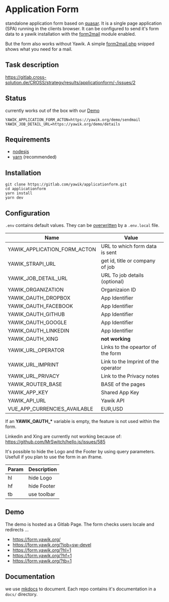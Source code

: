 # Application Form

standalone application form based on [quasar](https://quasar.dev/). It is a single page application (SPA) running in the 
clients browser. It can be configured  to send it's form data to a yawik installation with the 
[form2mail](https://packagist.org/packages/yawik/form2mail) module enabled.

But the form also works without Yawik. A simple [form2mail.php](https://gitlab.com/yawik/applicationform/-/snippets/2124038) 
snipped shows what you need for a mail.

## Task description

https://gitlab.cross-solution.de/CROSS/strategy/results/applicationform/-/issues/2

## Status

currently works out of the box with our [Demo](https://yawik.org/demo/de)

```
YAWIK_APPLICATION_FORM_ACTON=https://yawik.org/demo/sendmail
YAWIK_JOB_DETAIL_URL=https://yawik.org/demo/details
```

## Requirements

- [nodesjs](https://nodejs.org/)
- [yarn](https://yarnpkg.com/) (recommended)

## Installation

```
git clone https://gitlab.com/yawik/applicationform.git
cd applicationform
yarn install
yarn dev
```

## Configuration

`.env` contains default values. They can be [overwritten](https://github.com/kerimdzhanov/dotenv-flow#variables-overwritingpriority) by a `.env.local` file. 

| Name                         | Value                               | 
|------------------------------|-------------------------------------|
| YAWIK_APPLICATION_FORM_ACTON | URL to which form data is sent      |
| YAWIK_STRAPI_URL             | get id, title or company of job     |
| YAWIK_JOB_DETAIL_URL         | URL To job details (optional)       | 
| YAWIK_ORGANIZATION           | Organizaion ID                      |
| YAWIK_OAUTH_DROPBOX          | App Identifier                      |
| YAWIK_OAUTH_FACEBOOK         | App Identifier                      |
| YAWIK_OAUTH_GITHUB           | App Identifier                      |
| YAWIK_OAUTH_GOOGLE           | App Identifier                      |
| YAWIK_OAUTH_LINKEDIN         | App Identifier                      |
| YAWIK_OAUTH_XING             | **not working**                     |
| YAWIK_URL_OPERATOR           | Links to the opeartor of the form   |
| YAWIK_URL_IMPRINT            | Link to the Imprint of the operator |
| YAWIK_URL_PRIVACY            | Link to the Privacy notes           |
| YAWIK_ROUTER_BASE            | BASE of the pages                   |
| YAWIK_APP_KEY                | Shared App Key                      |
| YAWIK_API_URL                | Yawik API                           |
| VUE_APP_CURRENCIES_AVAILABLE | EUR,USD                             |


If an **YAWIK_OAUTH_\*** variable is empty, the feature is not used within the form.

Linkedin and Xing are currently not working because of: https://github.com/MrSwitch/hello.js/issues/585

It's possible to hide the Logo and the Footer by using query parameters. Usefull if you plan to use the form in an iframe.

| Param        | Description       |
|--------------|-------------------|
| hl           | hide Logo         |
| hf           | hide Footer       |
| tb           | use toolbar       |

## Demo

The demo is hosted as a Gitlab Page. The form checks users locale and redirects ...

* https://form.yawik.org/
* https://form.yawik.org/?job=sw-devel
* https://form.yawik.org/?hl=1
* https://form.yawik.org/?hf=1
* https://form.yawik.org/?tb=1

## Documentation

we use [mkdocs](https://www.mkdocs.org/) to document. Each repo contains it's documentation in a
`docs/` directory.